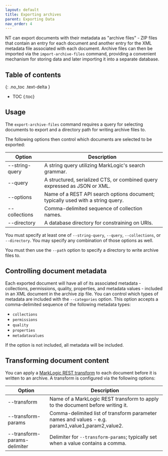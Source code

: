 ```yaml
---
layout: default
title: Exporting archives
parent: Exporting Data
nav_order: 4
---
```


NT can export documents with their metadata as "archive files" - ZIP files that contain an entry for each document
and another entry for the XML metadata file associated with each document. Archive files can then be imported via 
the `import-archive-files` command, providing a convenient mechanism for storing data and later importing it into a separate
database.

## Table of contents
{: .no_toc .text-delta }

- TOC
{:toc}

## Usage

The `export-archive-files` command requires a query for selecting documents to export and a directory path for writing 
archive files to. 

The following options then control which documents are selected to be exported:

| Option | Description | 
| --- |--- |
| --string-query | A string query utilizing MarkLogic's search grammar. |
| --query | A structured, serialized CTS, or combined query expressed as JSON or XML. |
| --options | Name of a REST API search options document; typically used with a string query. |
| --collections | Comma-delimited sequence of collection names. |
| --directory | A database directory for constraining on URIs. |

You must specify at least one of `--string-query`, `--query`, `--collections`, or `--directory`. You may specify any
combination of those options as well.

You must then use the `--path` option to specify a directory to write archive files to.

## Controlling document metadata

Each exported document will have all of its associated metadata - collections, permissions, quality, properties, and 
metadata values - included in an XML document in the archive zip file. You can control which types of metadata are
included with the `--categories` option. This option accepts a comma-delimited sequence of the following metadata types:

- `collections`
- `permissions`
- `quality`
- `properties`
- `metadatavalues`

If the option is not included, all metadata will be included. 

## Transforming document content

You can apply a [MarkLogic REST transform](https://docs.marklogic.com/guide/rest-dev/transforms)
to each document before it is written to an archive. A transform is configured via the following options:

| Option | Description | 
| --- | --- |
| --transform | Name of a MarkLogic REST transform to apply to the document before writing it. |
| --transform-params | Comma-delimited list of transform parameter names and values - e.g. param1,value1,param2,value2. |
| --transform-params-delimiter | Delimiter for `--transform-params`; typically set when a value contains a comma. |
